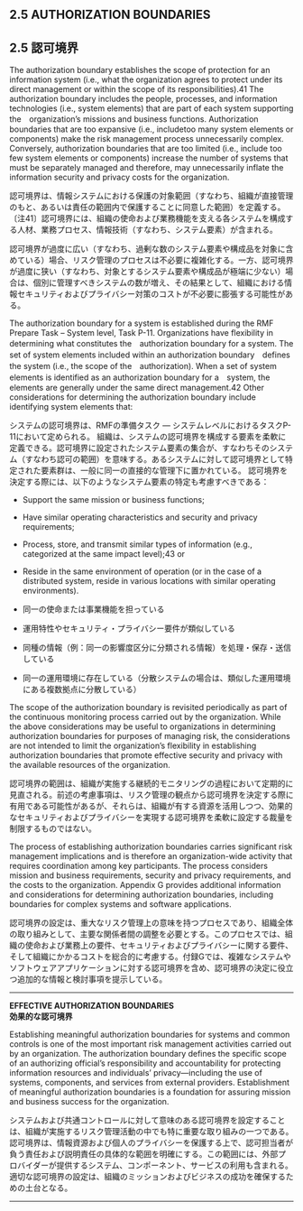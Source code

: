 ## 2.5 AUTHORIZATION BOUNDARIES
## 2.5 認可境界

The authorization boundary establishes the scope of protection for an information system (i.e., what the organization agrees to protect under its direct management or within the scope of its responsibilities).41 The authorization boundary includes the people, processes, and information technologies (i.e., system elements) that are part of each system supporting the　organization’s missions and business functions. Authorization boundaries that are too expansive (i.e., includetoo many system elements or components) make the risk management process unnecessarily complex. Conversely, authorization boundaries that are too limited (i.e., include too few system elements or components) increase the number of systems that must be separately managed and therefore, may unnecessarily inflate the information security and privacy costs for the organization.  

認可境界は、情報システムにおける保護の対象範囲（すなわち、組織が直接管理のもと、あるいは責任の範囲内で保護することに同意した範囲）を定義する。〔注41〕認可境界には、組織の使命および業務機能を支える各システムを構成する人材、業務プロセス、情報技術（すなわち、システム要素）が含まれる。

認可境界が過度に広い（すなわち、過剰な数のシステム要素や構成品を対象に含めている）場合、リスク管理のプロセスは不必要に複雑化する。一方、認可境界が過度に狭い（すなわち、対象とするシステム要素や構成品が極端に少ない）場合は、個別に管理すべきシステムの数が増え、その結果として、組織における情報セキュリティおよびプライバシー対策のコストが不必要に膨張する可能性がある。


The authorization boundary for a system is established during the RMF Prepare Task – System level, Task P-11. Organizations have flexibility in determining what constitutes the　authorization boundary for a system. The set of system elements included within an authorization boundary　defines the system (i.e., the scope of the　authorization). When a set of system elements is identified as an authorization boundary for a　system, the elements are generally under the same direct management.42 Other considerations for determining the authorization boundary include identifying system elements that:  

システムの認可境界は、RMFの準備タスク ― システムレベルにおけるタスクP-11において定められる。
組織は、システムの認可境界を構成する要素を柔軟に定義できる。認可境界に設定されたシステム要素の集合が、すなわちそのシステム（すなわち認可の範囲）を意味する。あるシステムに対して認可境界として特定された要素群は、一般に同一の直接的な管理下に置かれている。
認可境界を決定する際には、以下のようなシステム要素の特定も考慮すべきである：

- Support the same mission or business functions; 
- Have similar operating characteristics and security and privacy requirements; 
- Process, store, and transmit similar types of information (e.g., categorized at the same impact level);43 or
- Reside in the same environment of operation (or in the case of a distributed system, reside in various locations with similar operating environments).  

- 同一の使命または事業機能を担っている
- 運用特性やセキュリティ・プライバシー要件が類似している
- 同種の情報（例：同一の影響度区分に分類される情報）を処理・保存・送信している
- 同一の運用環境に存在している（分散システムの場合は、類似した運用環境にある複数拠点に分散している）


The scope of the authorization boundary is revisited periodically as part of the continuous monitoring process carried out by the organization. While the above considerations may be useful to organizations in determining authorization boundaries for purposes of managing risk, the considerations are not intended to limit the organization’s flexibility in establishing authorization boundaries that promote effective security and privacy with the available resources of the organization.  

認可境界の範囲は、組織が実施する継続的モニタリングの過程において定期的に見直される。前述の考慮事項は、リスク管理の観点から認可境界を決定する際に有用である可能性があるが、それらは、組織が有する資源を活用しつつ、効果的なセキュリティおよびプライバシーを実現する認可境界を柔軟に設定する裁量を制限するものではない。  

The process of establishing authorization boundaries carries significant risk management implications and is therefore an organization-wide activity that requires coordination among key participants. The process considers mission and business requirements, security and privacy requirements, and the costs to the organization. Appendix G provides additional information and considerations for determining authorization boundaries, including boundaries for complex systems and software applications.  

認可境界の設定は、重大なリスク管理上の意味を持つプロセスであり、組織全体の取り組みとして、主要な関係者間の調整を必要とする。このプロセスでは、組織の使命および業務上の要件、セキュリティおよびプライバシーに関する要件、そして組織にかかるコストを総合的に考慮する。付録Gでは、複雑なシステムやソフトウェアアプリケーションに対する認可境界を含め、認可境界の決定に役立つ追加的な情報と検討事項を提示している。  

---

**EFFECTIVE AUTHORIZATION BOUNDARIES**  
**効果的な認可境界**  

Establishing meaningful authorization boundaries for systems and common controls is one of the most important risk management activities carried out by an organization. The authorization boundary defines the specific scope of an authorizing official’s responsibility and accountability for protecting information resources and individuals’ privacy—including the use of systems, components, and services from external providers. Establishment of meaningful authorization boundaries is a foundation for assuring mission and business success for the organization.  

システムおよび共通コントロールに対して意味のある認可境界を設定することは、組織が実施するリスク管理活動の中でも特に重要な取り組みの一つである。認可境界は、情報資源および個人のプライバシーを保護する上で、認可担当者が負う責任および説明責任の具体的な範囲を明確にする。この範囲には、外部プロバイダーが提供するシステム、コンポーネント、サービスの利用も含まれる。適切な認可境界の設定は、組織のミッションおよびビジネスの成功を確保するための土台となる。

---

